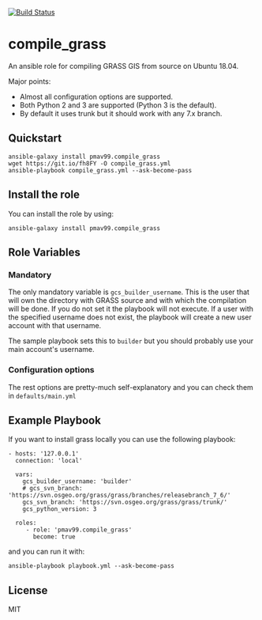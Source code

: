 [![Build Status](https://travis-ci.com/pmav99/ansible-role-compile_grass.svg?branch=master)](https://travis-ci.com/pmav99/ansible-role-compile_grass)

compile_grass
=============

An ansible role for compiling GRASS GIS from source on Ubuntu 18.04.

Major points:

- Almost all configuration options are supported.
- Both Python 2 and 3 are supported (Python 3 is the default).
- By default it uses trunk but it should work with any 7.x branch.

Quickstart
----------

    ansible-galaxy install pmav99.compile_grass
    wget https://git.io/fh8FY -O compile_grass.yml
    ansible-playbook compile_grass.yml --ask-become-pass

Install the role
----------------

You can install the role by using:

    ansible-galaxy install pmav99.compile_grass

Role Variables
--------------

### Mandatory

The only mandatory variable is `gcs_builder_username`. This is the user that will own
the directory with GRASS source and with which the compilation will be done. If you do
not set it the playbook will not execute. If a user with the specified username does not
exist, the playbook will create a new user account with that username.

The sample playbook sets this to `builder` but you should probably use your main
account's username.

### Configuration options

The rest options are pretty-much self-explanatory and you can check them in
`defaults/main.yml`

Example Playbook
----------------

If you want to install grass locally you can use the following playbook:

    - hosts: '127.0.0.1'
      connection: 'local'

      vars:
        gcs_builder_username: 'builder'
        # gcs_svn_branch: 'https://svn.osgeo.org/grass/grass/branches/releasebranch_7_6/'
        gcs_svn_branch: 'https://svn.osgeo.org/grass/grass/trunk/'
        gcs_python_version: 3

      roles:
         - role: 'pmav99.compile_grass'
           become: true

and you can run it with:

    ansible-playbook playbook.yml --ask-become-pass

License
-------

MIT
